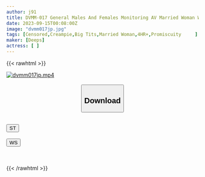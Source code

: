 ```yaml
---
author: j91
title: DVMM-017 General Males And Females Monitoring AV Married Woman With Big Tits! Why Do Not You Experience The Ochi ○ Po Washing Shop In The Men's Bath With A Towel? Surrounded By A Younger Male Customer's Full Erection Ji ○ Port, I'm Confused, But I'm Squeezing And Sucking And Pulling Semen Out! Oma ○ Co Is Hot On An Extreme Mission And It Is Raw Vaginal Cum Shot In Cheating Orgy! 25 Shots Total
date: 2023-09-15T00:08:00Z
image: "dvmm017jp.jpg"
tags: [Censored,Creampie,Big Tits,Married Woman,4HR+,Promiscuity	 ]
maker: [Deeps]
actress: [ ]
---
```



{{< rawhtml >}}

<div class="video" data-videoid="R7dl9YywkvCdvAM">
    <a href="javascript:;">
        <img src="https://my.j91.asia/posts/dvmm017jp/dvmm017jp.jpg" width="WIDTH" height="HEIGHT" alt="dvmm017jp.mp4" loading="lazy">
    </a>
</div>

<script type="text/javascript" src="https://j91.asia/asset/on-demand-st.js"></script>

<br>
  <link rel="stylesheet" href="https://j91.asia/asset/bs5.css">
  
  <center>
  <button class="btn btn-primary" type="button" data-bs-toggle="collapse" data-bs-target=".multi-collapse" aria-expanded="false" aria-controls="multiCollapseExample1 multiCollapseExample2"><h2>Download</h2></button></center>
</p>
<div class="row">
  <div class="col">
    <div class="collapse multi-collapse" id="multiCollapseExample1">
      <div class="card card-body">
	      	      <br>
<div class="buttons">  
<a href="https://streamtape.to/v/R7dl9YywkvCdvAM"><button class="btn-hover color-3"><i class="fa fa-download"></i> ST</button></a></div>
    </div>
  </div>
</div>
  <div class="col">
    <div class="collapse multi-collapse" id="multiCollapseExample2">
      <div class="card card-body">
	      <br>
<div class="buttons">
    <a href="https://wolfstream.tv/sv2j0sq78sc0"><button class="btn-hover color-9"><i class="fa fa-download"></i> WS</button></a></div>
<br><br>
      </div>
    </div>
  </div>
</div>

{{< /rawhtml >}}
